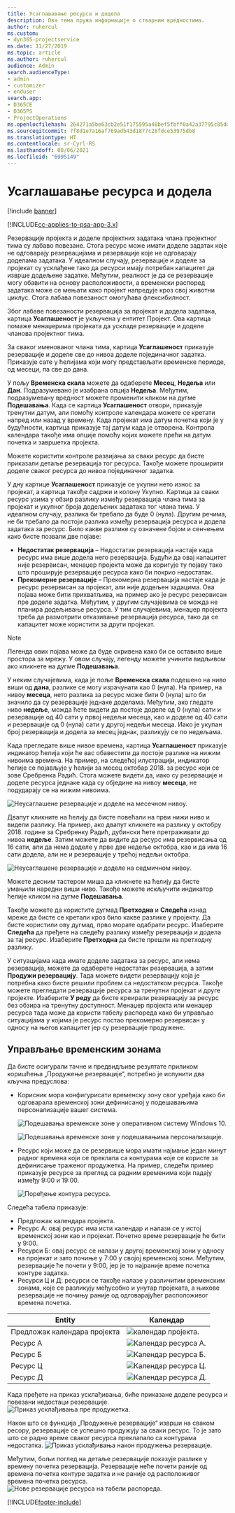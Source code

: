 ```yaml
---
title: Усаглашавање ресурса и додела
description: Ова тема пружа информације о стварним вредностима.
author: ruhercul
ms.custom:
- dyn365-projectservice
ms.date: 11/27/2019
ms.topic: article
ms.author: ruhercul
audience: Admin
search.audienceType:
- admin
- customizer
- enduser
search.app:
- D365CE
- D365PS
- ProjectOperations
ms.openlocfilehash: 264271a5be63cb2e51f175595a48bef5fbff0a42a37795c85dd5b4725deec35e
ms.sourcegitcommit: 7f8d1e7a16af769adb43d1877c28fdce53975db8
ms.translationtype: HT
ms.contentlocale: sr-Cyrl-RS
ms.lasthandoff: 08/06/2021
ms.locfileid: "6995149"
---
```

# <a name="reconcile-bookings-and-assignments"></a>Усаглашавање ресурса и додела

[!include [banner](../includes/psa-now-project-operations.md)]

[!INCLUDE[cc-applies-to-psa-app-3.x](../includes/cc-applies-to-psa-app-3x.md)]

Резервације пројекта и доделе пројектних задатака члана пројектног тима су лабаво повезане. Стога ресурс може имати доделе задатак које не одговарају резервацијама и резервације које не одговарају доделама задатака. У идеалном случају, резервације и доделе за пројекат су усклађене тако да ресурси имају потребан капацитет да изврше додељене задатке. Међутим, реалност је да се резервације могу обавити на основу расположивости, а временски распоред задатака може се мењати како пројект напредује кроз свој животни циклус. Стога лабава повезаност омогућава флексибилност.

Због лабаве повезаности резервација за пројекат и додела задатака, картица **Усаглашеност** је укључена у ентитет Пројект. Ова картица помаже менаџерима пројеката да ускладе резервације и доделе чланова пројектног тима.

За сваког именованог члана тима, картица **Усаглашеност** приказује резервације и доделе све до нивоа доделе појединачног задатка. Приказује сате у ћелијама који могу представљати временске периоде, од месеци, па све до дана.

У пољу **Временска скала** можете да одаберете **Месец**, **Недеља** или **Дан**. Подразумевано је изабрана опција **Недеља**. Међутим, подразумевану вредност можете променити кликом на дугме **Подешавања**. Када се картица **Усаглашеност** отвори, приказује тренутни датум, али помоћу контроле календара можете се кретати напред или назад у времену. Када пројекат има датум почетка који је у будућности, картица приказује тај датум када је отворена. Контрола календара такође има опције помоћу којих можете прећи на датум почетка и завршетка пројекта.

Можете користити контроле развијања за сваки ресурс да бисте приказали детаље резервација тог ресурса. Такође можете проширити доделе сваког ресурса до нивоа појединачног задатка.

У дну картице **Усаглашеност** приказује се укупни нето износ за пројекат, а картица такође садржи и колону Укупно. Картица за сваки ресурс узима у обзир разлику између резервација члана тима за пројекат и укупног броја додељених задатака тог члана тима. У идеалном случају, разлика би требало да буде 0 (нула). Другим речима, не би требало да постоји разлика између резервација ресурса и додела задатака за ресурс. Било какве разлике су означене бојом и сенчењем како бисте позвали две појаве:

- **Недостатак резервација** – Недостатак резервација настаје када ресурс има више додела него резервација. Будући да овај капацитет није резервисан, менаџер пројекта може да коригује ту појаву тако што проширује резервације ресурса како би покрио недостатак.
- **Прекомерне резервације** – Прекомерна резервација настаје када је ресурс резервисан за пројекат, али није додељен задацима. Ова појава може бити прихватљива, на пример ако је ресурс резервисан пре доделе задатка. Међутим, у другим случајевима се можда не планира додељивање ресурса. У тим случајевима, менаџер пројекта треба да размотрити отказивање резервација ресурса, тако да се капацитет може користити за други пројекат.

> [!NOTE]
> Легенда ових појава може да буде скривена како би се оставило више простора за мрежу. У овом случају, легенду можете учинити видљивом ако кликнете на дугме **Подешавања**.

У неким случајевима, када је поље **Временска скала** подешено на ниво виши од **дана**, разлике се могу израчунати као 0 (нула). На пример, на нивоу **месеца**, нето разлика за ресурс може бити 0 (нула) што би значило да су резервације једнаке доделама. Међутим, ако гледате ниво **недеље**, можда ћете видети да постоје доделе од 0 (нула) сати и резервације од 40 сати у првој недељи месеца, као и доделе од 40 сати и резервације од 0 (нула) сати у другој недељи месеца. Иако је укупан број резервација и додела за месец једнак, разликују се по недељама.

Када прегледате више нивое времена, картица **Усаглашеност** приказује индикатор ћелија који ће вас обавестити да постоје разлике на нижим нивоима времена. На пример, на следећој илустрацији, индикатор ћелије се појављује у ћелији за месец октобар 2018. за ресурс који се зове Сребренка Радић. Стога можете видети да, иако су резервације и доделе ресурса једнаке када су обједине на нивоу **месеца**, не подударају се на нижим нивоима.

![Неусаглашене резервације и доделе на месечном нивоу.](media/reconcile-assignments-01.JPG)

Двапут кликните на ћелију да бисте повећали на први нижи ниво и видели разлику. На пример, ако двапут кликнете на разлику у октобру 2018. године за Сребренку Радић, дубински ћете претраживати до нивоа **недеље**. Затим можете да видите да ресурс има резервисања од 16 сати, али да нема доделе у прве две недеље октобра, као и да има 16 сати додела, али не и резервације у трећој недељи октобра.

![Неусаглашене резервације и доделе на седмичном нивоу.](media/reconcile-assignments-02.JPG)

Можете десним тастером миша да кликнете на ћелију да бисте умањили наредни виши ниво. Такође можете искључити индикатор ћелије кликом на дугме **Подешавања**. 

Такође можете да користите дугмад **Претходна** и **Следећа** изнад мреже да бисте се кретали кроз било какве разлике у пројекту. Да бисте користили ову дугмад, прво морате одабрати ресурс. Изаберите **Следећа** да пређете на следећу разлику између резервација и додела за тај ресурс. Изаберите **Претходна** да бисте прешли на претходну разлику.

У ситуацијама када имате доделе задатака за ресурс, али нема резервација, можете да одаберете недостатак резервација, а затим **Продужи резервацију**. Тада можете видети резервацију која је потребна како бисте решили проблем са недостатком ресурса. Такође можете прегледати резервације ресурса за тренутни пројекат и друге пројекте. Изаберите **У реду** да бисте креирали резервацију за ресурс без обзира на тренутну доступност. Менаџер пројекта или менаџер ресурса тада може да користи табелу распореда како би управљао ситуацијама у којима је ресурс постао прекомерно резервисан у односу на његов капацитет јер су резервације продужене.

## <a name="managing-with-time-zones"></a>Управљање временским зонама
Да бисте осигурали тачне и предвидљиве резултате приликом коришћења „Продужење резервације“, потребно је испунити два кључна предуслова:  

- Корисник мора конфигурисати временску зону свог уређаја како би одговарала временској зони дефинисаној у подешавањима персонализације вашег система.
 
  ![Подешавања временске зоне у оперативном систему Windows 10.](media/reconcile-assignments-03.png)

  ![Подешавања временске зоне у подешавањима персонализације.](media/reconcile-assignments-04.png)
 
- Ресурс који може да се резервише мора имати најмање један минут радног времена који се преклапа са контурама које се користе за дефинисање траженог продужетка. На пример, следећи пример приказује ресурсе за преглед са радним временима који падају између 9:00 и 19:00. 

  ![Поређење контура ресурса.](media/reconcile-assignments-05.png)

Следећа табела приказује:

- Предложак календара пројекта.
- Ресурс А: овај ресурс има исти календар и налази се у истој временској зони као и пројекат. Почетно време резервације ће бити у 9:00.
- Ресурси Б: овај ресурс се налази у другој временској зони у односу на пројекат и зато почиње у 7:00 у својој временској зони. Међутим, резервације ће почети у 9:00, јер је то најраније време почетка контуре задатка.
- Ресурси Ц и Д: ресурси се такође налазе у различитим временским зонама, које се разликују међусобно и унутар пројеката, а њихове резервације не почињу раније од одговарајућег расположивог времена почетка.

|Entity  |Календар  |
|-|-|
|Предложак календара пројекта   | ![календар пројекта.](media/reconcile-assignments-06.png) |
|Ресурс А  | ![Календар ресурса А.](media/reconcile-assignments-06.png) |
|Ресурс Б  |  ![Календар ресурса Б.](media/reconcile-assignments-07.png) |
|Ресурс Ц  |  ![Календар ресурса Ц.](media/reconcile-assignments-08.png) |
|Ресурс Д  | ![Календар ресурса Д.](media/reconcile-assignments-09.png)  |
 
Када пређете на приказ усклађивања, биће приказане доделе ресурса и повезани недостаци резервације.
 ![Приказ усклађивања пре продужетка.](media/reconcile-assignments-10.png)

Након што се функција „Продужење резервације“ изврши на сваком ресору, резервације се успешно продужују за сваки ресурс. То је зато што се радно време сваког ресурса преклапало са контурама недостатка.
 ![Приказ усклађивања након продужења резервације.](media/reconcile-assignments-11.png) 

Међутим, бољи поглед на детаље резервације показује разлике у времену почетка резервација. Резервације неће почети раније од времена почетка контуре задатка и не раније од расположивог времена почетка ресурса.
 ![Нове резервације ресурса на табели распореда.](media/reconcile-assignments-12.png)


[!INCLUDE[footer-include](../includes/footer-banner.md)]
